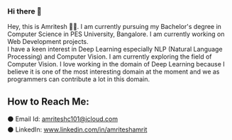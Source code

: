 ### Hi there 👋

<!--
**ammrit2312/ammrit2312** is a ✨ _special_ ✨ repository because its `README.md` (this file) appears on your GitHub profile.

Here are some ideas to get you started:

- 🔭 I’m currently working on ...
- 🌱 I’m currently learning ...
- 👯 I’m looking to collaborate on ...
- 🤔 I’m looking for help with ...
- 💬 Ask me about ...
- 📫 How to reach me: ...
- 😄 Pronouns: ...
- ⚡ Fun fact: ...
-->

Hey, this is Amritesh 👋🏻. I am currently pursuing my Bachelor's degree in Computer Science in PES University, Bangalore. I am currently working on Web Development projects. 
<br/>
I have a keen interest in Deep Learning especially NLP (Natural Language Processing) and Computer Vision. I am currently exploring the field of Computer Vision. I love working in the domain of Deep Learning because I believe it is one of the most interesting domain at the moment and we as programmers can contribute a lot in this domain.

<!-- ## Github Stats -->
  <!-- <img align="center" src="https://github-readme-stats.vercel.app/api/top-langs/?username=ammrit2312&hide=cmake&langs_count=3&theme=radical" /> -->
<!--   [![Anurag's GitHub stats](https://github-readme-stats.vercel.app/api?username=ammrit2312)](https://github.com/anuraghazra/github-readme-stats) -->
 <!-- <img align="center" src="https://github-readme-stats.vercel.app/api?username=ammrit2312&hide=issues,stars&count_private=true&show_icons=true&theme=radical" alt="Github Stats Amritesh"/> -->
  

## How to Reach Me:
⚫ Email Id: <a href = "mailto:amriteshc101@icloud.com">amriteshc101@icloud.com</a>
<br/>
⚫ LinkedIn: <a href = "www.linkedin.com/in/amriteshamrit">www.linkedin.com/in/amriteshamrit</a>
